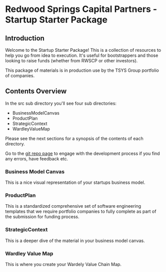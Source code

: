 # Redwood Springs Capital Partners - Startup Starter Package

## Introduction

Welcome to the Startup Starter Package! This is a collection of resources to help you go from idea to execution. It's useful for bootstrappers and those looking to raise funds (whether from RWSCP or other investors).

This package of materials is in production use by the TSYS Group portfolio of companies.

## Contents Overview

In the src sub directory you'll see four sub directories:

- BusinessModelCanvas
- ProductPlan
- StrategicContext
- WardleyValueMap

Please see the next sections for a synopsis of the contents of each directory.

Go to the [git repo page](https://git.knownelement.com/RWSCP) to engage with the development process if you find any errors, have feedback etc.

### Business Model Canvas

This is a nice visual representation of your startups business model.

### ProductPlan

This is a standardized comprehensive set of software engineering templates that we require portfolio companies to fully complete as part of the submission for funding process.

### StrategicContext

This is a deeper dive of the material in your business model canvas.

### Wardley Value Map

This is where you create your Wardely Value Chain Map.
